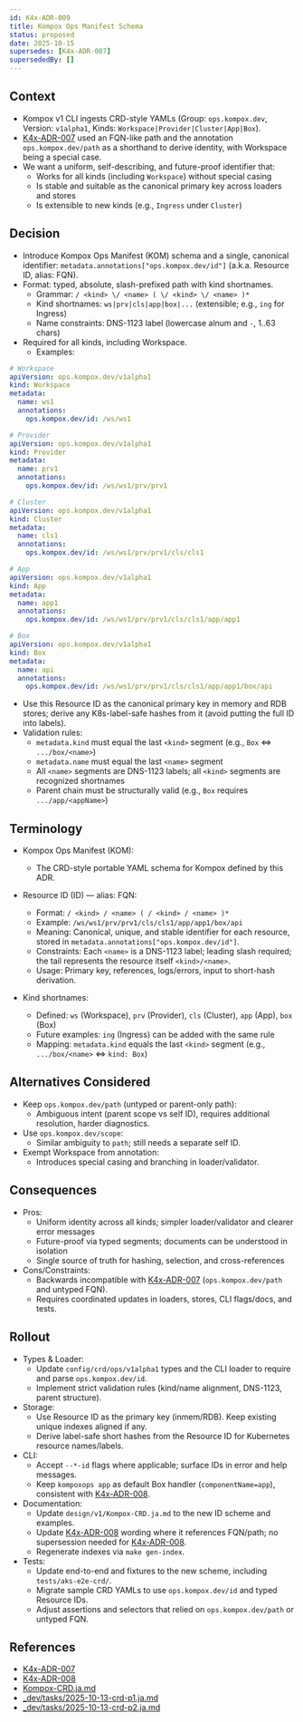 ```yaml
---
id: K4x-ADR-009
title: Kompox Ops Manifest Schema
status: proposed
date: 2025-10-15
supersedes: [K4x-ADR-007]
supersededBy: []
---
```


## Context

- Kompox v1 CLI ingests CRD-style YAMLs (Group: `ops.kompox.dev`, Version: `v1alpha1`, Kinds: `Workspace|Provider|Cluster|App|Box`).
- [K4x-ADR-007] used an FQN-like path and the annotation `ops.kompox.dev/path` as a shorthand to derive identity, with Workspace being a special case.
- We want a uniform, self-describing, and future-proof identifier that:
  - Works for all kinds (including `Workspace`) without special casing
  - Is stable and suitable as the canonical primary key across loaders and stores
  - Is extensible to new kinds (e.g., `Ingress` under `Cluster`)

## Decision

- Introduce Kompox Ops Manifest (KOM) schema and a single, canonical identifier: `metadata.annotations["ops.kompox.dev/id"]` (a.k.a. Resource ID, alias: FQN).
- Format: typed, absolute, slash-prefixed path with kind shortnames.
  - Grammar: `/ <kind> \/ <name> ( \/ <kind> \/ <name> )*`
  - Kind shortnames: `ws|prv|cls|app|box|...` (extensible; e.g., `ing` for Ingress)
  - Name constraints: DNS-1123 label (lowercase alnum and `-`, 1..63 chars)
- Required for all kinds, including Workspace.
  - Examples:

```yaml
# Workspace
apiVersion: ops.kompox.dev/v1alpha1
kind: Workspace
metadata:
  name: ws1
  annotations:
    ops.kompox.dev/id: /ws/ws1

# Provider
apiVersion: ops.kompox.dev/v1alpha1
kind: Provider
metadata:
  name: prv1
  annotations:
    ops.kompox.dev/id: /ws/ws1/prv/prv1

# Cluster
apiVersion: ops.kompox.dev/v1alpha1
kind: Cluster
metadata:
  name: cls1
  annotations:
    ops.kompox.dev/id: /ws/ws1/prv/prv1/cls/cls1

# App
apiVersion: ops.kompox.dev/v1alpha1
kind: App
metadata:
  name: app1
  annotations:
    ops.kompox.dev/id: /ws/ws1/prv/prv1/cls/cls1/app/app1

# Box
apiVersion: ops.kompox.dev/v1alpha1
kind: Box
metadata:
  name: api
  annotations:
    ops.kompox.dev/id: /ws/ws1/prv/prv1/cls/cls1/app/app1/box/api
```

- Use this Resource ID as the canonical primary key in memory and RDB stores; derive any K8s-label-safe hashes from it (avoid putting the full ID into labels).
- Validation rules:
  - `metadata.kind` must equal the last `<kind>` segment (e.g., `Box` ⇔ `.../box/<name>`)
  - `metadata.name` must equal the last `<name>` segment
  - All `<name>` segments are DNS-1123 labels; all `<kind>` segments are recognized shortnames
  - Parent chain must be structurally valid (e.g., `Box` requires `.../app/<appName>`)

## Terminology

- Kompox Ops Manifest (KOM):
  - The CRD-style portable YAML schema for Kompox defined by this ADR.

- Resource ID (ID) — alias: FQN:
  - Format: `/ <kind> / <name> ( / <kind> / <name> )*`
  - Example: `/ws/ws1/prv/prv1/cls/cls1/app/app1/box/api`
  - Meaning: Canonical, unique, and stable identifier for each resource, stored in `metadata.annotations["ops.kompox.dev/id"]`.
  - Constraints: Each `<name>` is a DNS-1123 label; leading slash required; the tail represents the resource itself `<kind>/<name>`.
  - Usage: Primary key, references, logs/errors, input to short-hash derivation.

- Kind shortnames:
  - Defined: `ws` (Workspace), `prv` (Provider), `cls` (Cluster), `app` (App), `box` (Box)
  - Future examples: `ing` (Ingress) can be added with the same rule
  - Mapping: `metadata.kind` equals the last `<kind>` segment (e.g., `.../box/<name>` ⇔ `kind: Box`)

## Alternatives Considered

- Keep `ops.kompox.dev/path` (untyped or parent-only path):
  - Ambiguous intent (parent scope vs self ID), requires additional resolution, harder diagnostics.
- Use `ops.kompox.dev/scope`:
  - Similar ambiguity to `path`; still needs a separate self ID.
- Exempt Workspace from annotation:
  - Introduces special casing and branching in loader/validator.

## Consequences

- Pros:
  - Uniform identity across all kinds; simpler loader/validator and clearer error messages
  - Future-proof via typed segments; documents can be understood in isolation
  - Single source of truth for hashing, selection, and cross-references
- Cons/Constraints:
  - Backwards incompatible with [K4x-ADR-007] (`ops.kompox.dev/path` and untyped FQN).
  - Requires coordinated updates in loaders, stores, CLI flags/docs, and tests.

## Rollout

- Types & Loader:
  - Update `config/crd/ops/v1alpha1` types and the CLI loader to require and parse `ops.kompox.dev/id`.
  - Implement strict validation rules (kind/name alignment, DNS-1123, parent structure).
- Storage:
  - Use Resource ID as the primary key (inmem/RDB). Keep existing unique indexes aligned if any.
  - Derive label-safe short hashes from the Resource ID for Kubernetes resource names/labels.
- CLI:
  - Accept `--*-id` flags where applicable; surface IDs in error and help messages.
  - Keep `kompoxops app` as default Box handler (`componentName=app`), consistent with [K4x-ADR-008].
- Documentation:
  - Update `design/v1/Kompox-CRD.ja.md` to the new ID scheme and examples.
  - Update [K4x-ADR-008] wording where it references FQN/path; no supersession needed for [K4x-ADR-008].
  - Regenerate indexes via `make gen-index`.
- Tests:
  - Update end-to-end and fixtures to the new scheme, including `tests/aks-e2e-crd/`.
  - Migrate sample CRD YAMLs to use `ops.kompox.dev/id` and typed Resource IDs.
  - Adjust assertions and selectors that relied on `ops.kompox.dev/path` or untyped FQN.

## References

- [K4x-ADR-007]
- [K4x-ADR-008]
- [Kompox-CRD.ja.md]
- [_dev/tasks/2025-10-13-crd-p1.ja.md]
- [_dev/tasks/2025-10-13-crd-p2.ja.md]

[K4x-ADR-007]: ./K4x-ADR-007.md
[K4x-ADR-008]: ./K4x-ADR-008.md
[Kompox-CRD.ja.md]: ../v1/Kompox-CRD.ja.md
[_dev/tasks/2025-10-13-crd-p1.ja.md]: ../../../_dev/tasks/2025-10-13-crd-p1.ja.md
[_dev/tasks/2025-10-13-crd-p2.ja.md]: ../../../_dev/tasks/2025-10-13-crd-p2.ja.md
